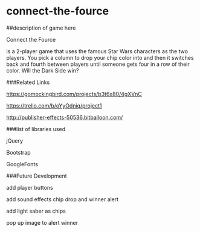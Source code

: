 # connect-the-fource

##description of game here

Connect the Fource 

is a 2-player game that uses the famous Star Wars characters as the two players. You pick a column to drop your chip color into and then it switches back and fourth between players until someone gets four in a row of their color. Will the Dark Side win?

###Related Links

https://gomockingbird.com/projects/b3t6x80/4gXVnC

https://trello.com/b/oYyOdniq/project1

http://publisher-effects-50536.bitballoon.com/


###list of libraries used 

jQuery

Bootstrap

GoogleFonts



###Future Development

add player buttons 

add sound effects chip drop and winner alert 

add light saber as chips

pop up image to alert winner 
